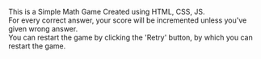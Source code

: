 This is a Simple Math Game Created using HTML, CSS, JS. <br>
For every correct answer, your score will be incremented unless you've given wrong answer. <br>
You can restart the game by clicking the 'Retry' button, by which you can restart the game.
